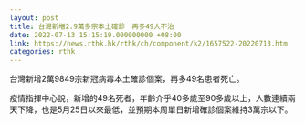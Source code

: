 ```yaml
---
layout: post
title: 台灣新増2.9萬多宗本土確診　再多49人不治
date: 2022-07-13 15:15:19.000000000 +08:00
link: https://news.rthk.hk/rthk/ch/component/k2/1657522-20220713.htm
categories: rthk
---
```


台灣新增2萬9849宗新冠病毒本土確診個案，再多49名患者死亡。

疫情指揮中心說，新增的49名死者，年齡介乎40多歲至90多歲以上，人數連續兩天下降，也是5月25日以來最低，並預期本周單日新增確診個案維持3萬宗以下。
